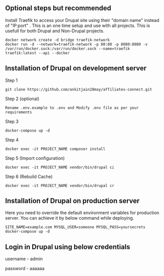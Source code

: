 Optional steps but recommended
----------------------
Install Traefik to access your Drupal site using their "domain name" instead of "IP:port" . This is an one time setup and use with all projects. This is usefull for both Drupal and Non-Drupal projects.
```$xslt
docker network create -d bridge traefik-network
docker run -d --network=traefik-network -p 80:80 -p 8080:8080 -v /var/run/docker.sock:/var/run/docker.sock --name=traefik traefik:latest --api --docker
```

Installation of Drupal on development server
----------------------
Step 1
``````
git clone https://github.com/ankitjain28may/affiliates-connect.git
```````
Step 2 (optional)
````````
Rename .env.example to .env and Modify .env file as per your requirements
``````````````
Step 3
````````
docker-compose up -d
````````

Step 4
````````
docker exec -it PROJECT_NAME composer install
````````

Step 5 (Import configuration)
````````
docker exec -it PROJECT_NAME vendor/bin/drupal ci
````````

Step 6 (Rebuild Cache)
````````
docker exec -it PROJECT_NAME vendor/bin/drupal cr
````````


Installation of Drupal on production server
---------------------------
Here you need to override the default environment variables for production server. You can achieve it by below command while deploying.

````````
SITE_NAME=example.com MYSQL_USER=someone MYSQL_PASS=yoursecrets docker-compose up -d
``````````````

Login in Drupal using below credentials
----------------------
username - admin

password - aaaaaa


